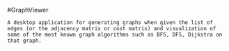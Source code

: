 #GraphViewer

	A desktop application for generating graphs when given the list of edges (or the adjacency matrix or cost matrix) and visualization of some of the most known graph algorithms such as BFS, DFS, Dijkstra on that graph.
